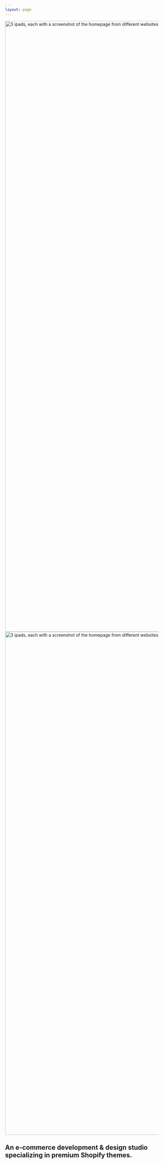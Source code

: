 ```yaml
---
layout: page
---
```


<div class="banner">
  <div class="banner__container">
    <div class="banner__media fade-in-image">
      <img
        src="../assets/images/landscape-ipads.jpg"
        loading="eager"
        alt="3 ipads, each with a screenshot of the homepage from different websites built by Coquelicot"
        width="3000"
        height="2000"
        class="banner__image object-position--top-center banner__image--desktop--only"
      >
      <img
        src="../assets/images/landscape-ipads-mobile.jpg"
        loading="eager"
        alt="3 ipads, each with a screenshot of the homepage from different websites built by Coquelicot"
        width="1300"
        height="1647"
        class="banner__image banner__image--mobile object-position--top-center"
      >
    </div>
    <div class="banner__content element--full-width">
      <h2 class="type--heading title--medium">
        An e-commerce development & design studio specializing in premium Shopify themes.
      </h2>
    </div>
  </div>
</div>